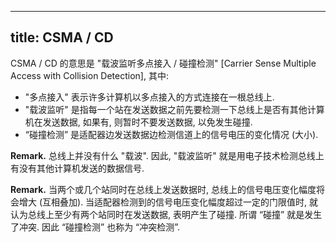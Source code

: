 
---
title: CSMA / CD
---

CSMA / CD 的意思是 "载波监听多点接⼊ / 碰撞检测" [Carrier Sense Multiple Access with Collision Detection], 其中:  

- "多点接入" 表示许多计算机以多点接入的方式连接在一根总线上.
- "载波监听" 是指每一个站在发送数据之前先要检测一下总线上是否有其他计算机在发送数据, 如果有, 则暂时不要发送数据, 以免发生碰撞.
- “碰撞检测” 是适配器边发送数据边检测信道上的信号电压的变化情况 (大小). 

$\textbf{Remark.}$ 总线上并没有什么 "载波". 因此, "载波监听" 就是用电子技术检测总线上有没有其他计算机发送的数据信号.

$\textbf{Remark.}$ 当两个或⼏个站同时在总线上发送数据时, 总线上的信号电压变化幅度将会增⼤ (互相叠加). 当适配器检测到的信号电压变化幅度超过⼀定的门限值时, 就认为总线上⾄少有两个站同时在发送数据, 表明产⽣了碰撞. 所谓 “碰撞” 就是发⽣了冲突. 因此 “碰撞检测” 也称为 “冲突检测”. 
